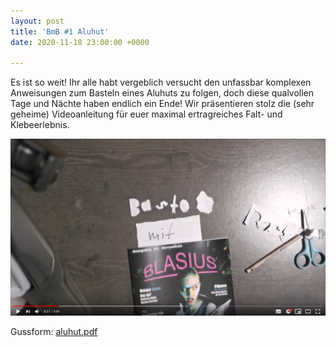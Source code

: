 ```yaml
---
layout: post
title: 'BmB #1 Aluhut'
date: 2020-11-18 23:00:00 +0000

---
```

Es ist so weit! Ihr alle habt vergeblich versucht den unfassbar komplexen Anweisungen zum Basteln eines Aluhuts zu folgen, doch diese qualvollen Tage und Nächte haben endlich ein Ende! Wir präsentieren stolz die (sehr geheime) Videoanleitung für euer maximal ertragreiches Falt- und Klebeerlebnis.

[![](/uploads/screenshot_3.jpg)](https://www.youtube.com/watch?v=xU-WK01RIAI "Basteln mit Blasius #1 Aluhut")

Gussform: [aluhut.pdf](/uploads/aluhut.pdf "aluhut.pdf")